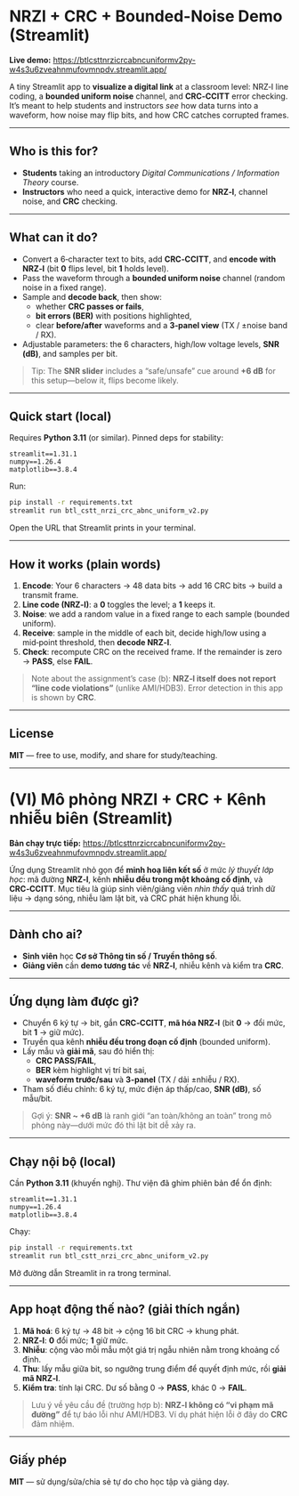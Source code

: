 # NRZI + CRC + Bounded-Noise Demo (Streamlit)

**Live demo:** https://btlcsttnrzicrcabncuniformv2py-w4s3u6zveahnmufovmnpdv.streamlit.app/

A tiny Streamlit app to **visualize a digital link** at a classroom level: NRZ‑I line coding, a **bounded uniform noise** channel, and **CRC‑CCITT** error checking. It’s meant to help students and instructors *see* how data turns into a waveform, how noise may flip bits, and how CRC catches corrupted frames.

---

## Who is this for?
- **Students** taking an introductory *Digital Communications / Information Theory* course.
- **Instructors** who need a quick, interactive demo for **NRZ‑I**, channel noise, and **CRC** checking.

---

## What can it do?
- Convert a 6‑character text to bits, add **CRC‑CCITT**, and **encode with NRZ‑I** (bit **0** flips level, bit **1** holds level).
- Pass the waveform through a **bounded uniform noise** channel (random noise in a fixed range).
- Sample and **decode back**, then show:
  - whether **CRC passes or fails**, 
  - **bit errors (BER)** with positions highlighted,
  - clear **before/after** waveforms and a **3‑panel view** (TX / ±noise band / RX).
- Adjustable parameters: the 6 characters, high/low voltage levels, **SNR (dB)**, and samples per bit.

> Tip: The **SNR slider** includes a “safe/unsafe” cue around **+6 dB** for this setup—below it, flips become likely.

---

## Quick start (local)
Requires **Python 3.11** (or similar). Pinned deps for stability:
```
streamlit==1.31.1
numpy==1.26.4
matplotlib==3.8.4
```
Run:
```bash
pip install -r requirements.txt
streamlit run btl_cstt_nrzi_crc_abnc_uniform_v2.py
```
Open the URL that Streamlit prints in your terminal.

---

## How it works (plain words)
1. **Encode**: Your 6 characters → 48 data bits → add 16 CRC bits → build a transmit frame.  
2. **Line code (NRZ‑I)**: a **0** toggles the level; a **1** keeps it.  
3. **Noise**: we add a random value in a fixed range to each sample (bounded uniform).  
4. **Receive**: sample in the middle of each bit, decide high/low using a mid‑point threshold, then **decode NRZ‑I**.  
5. **Check**: recompute CRC on the received frame. If the remainder is zero → **PASS**, else **FAIL**.
   
> Note about the assignment’s case (b): **NRZ‑I itself does not report “line code violations”** (unlike AMI/HDB3). Error detection in this app is shown by **CRC**.

---

## License
**MIT** — free to use, modify, and share for study/teaching.

---

# (VI) Mô phỏng NRZI + CRC + Kênh nhiễu biên (Streamlit)

**Bản chạy trực tiếp:** https://btlcsttnrzicrcabncuniformv2py-w4s3u6zveahnmufovmnpdv.streamlit.app/

Ứng dụng Streamlit nhỏ gọn để **minh hoạ liên kết số** ở mức *lý thuyết lớp học*: mã đường **NRZ‑I**, kênh **nhiễu đều trong một khoảng cố định**, và **CRC‑CCITT**. Mục tiêu là giúp sinh viên/giảng viên *nhìn thấy* quá trình dữ liệu → dạng sóng, nhiễu làm lật bit, và CRC phát hiện khung lỗi.

---

## Dành cho ai?
- **Sinh viên** học **Cơ sở Thông tin số / Truyền thông số**.
- **Giảng viên** cần **demo tương tác** về **NRZ‑I**, nhiễu kênh và kiểm tra **CRC**.

---

## Ứng dụng làm được gì?
- Chuyển 6 ký tự → bit, gắn **CRC‑CCITT**, **mã hóa NRZ‑I** (bit **0** → đổi mức, bit **1** → giữ mức).
- Truyền qua kênh **nhiễu đều trong đoạn cố định** (bounded uniform).
- Lấy mẫu và **giải mã**, sau đó hiển thị:
  - **CRC PASS/FAIL**, 
  - **BER** kèm highlight vị trí bit sai,
  - **waveform trước/sau** và **3-panel** (TX / dải ±nhiễu / RX).
- Tham số điều chỉnh: 6 ký tự, mức điện áp thấp/cao, **SNR (dB)**, số mẫu/bit.

> Gợi ý: **SNR ~ +6 dB** là ranh giới “an toàn/không an toàn” trong mô phỏng này—dưới mức đó thì lật bit dễ xảy ra.

---

## Chạy nội bộ (local)
Cần **Python 3.11** (khuyến nghị). Thư viện đã ghim phiên bản để ổn định:
```
streamlit==1.31.1
numpy==1.26.4
matplotlib==3.8.4
```
Chạy:
```bash
pip install -r requirements.txt
streamlit run btl_cstt_nrzi_crc_abnc_uniform_v2.py
```
Mở đường dẫn Streamlit in ra trong terminal.

---

## App hoạt động thế nào? (giải thích ngắn)
1. **Mã hoá**: 6 ký tự → 48 bit → cộng 16 bit CRC → khung phát.  
2. **NRZ‑I**: **0** đổi mức; **1** giữ mức.  
3. **Nhiễu**: cộng vào mỗi mẫu một giá trị ngẫu nhiên nằm trong khoảng cố định.  
4. **Thu**: lấy mẫu giữa bit, so ngưỡng trung điểm để quyết định mức, rồi **giải mã NRZ‑I**.  
5. **Kiểm tra**: tính lại CRC. Dư số bằng 0 → **PASS**, khác 0 → **FAIL**.

> Lưu ý về yêu cầu đề (trường hợp b): **NRZ‑I không có “vi phạm mã đường”** để tự báo lỗi như AMI/HDB3. Ví dụ phát hiện lỗi ở đây do **CRC** đảm nhiệm.

---

## Giấy phép
**MIT** — sử dụng/sửa/chia sẻ tự do cho học tập và giảng dạy.
